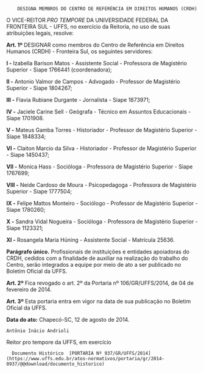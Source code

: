         DESIGNA MEMBROS DO CENTRO DE REFERÊNCIA EM DIREITOS HUMANOS (CRDH)  

O VICE-REITOR *PRO TEMPORE* DA UNIVERSIDADE FEDERAL DA FRONTEIRA SUL - UFFS, no exercício da Reitoria, no uso de suas atribuições legais, resolve:

 **Art. 1º** DESIGNAR como membros do Centro de Referência em Direitos Humanos (CRDH) - Fronteira Sul, os seguintes servidores:

 **I -** Izabella Barison Matos - Assistente Social - Professora de Magistério Superior - Siape 1766441 (coordenadora);

 **II -** Antonio Valmor de Campos - Advogado - Professor de Magistério Superior - Siape 1804267;

 **III -** Flavia Rubiane Durgante - Jornalista - Siape 1873971;

 **IV -** Jaciele Carine Sell - Geógrafa - Técnico em Assuntos Educacionais - Siape 1701908.

 **V -** Mateus Gamba Torres - Historiador - Professor de Magistério Superior - Siape 1848334;

 **VI -** Claiton Marcio da Silva - Historiador - Professor de Magistério Superior - Siape 1450437;

 **VII -** Monica Hass - Socióloga - Professora de Magistério Superior - Siape 1767699;

 **VIII -** Neide Cardoso de Moura - Psicopedagoga - Professora de Magistério Superior - Siape 1777504;

 **IX -** Felipe Mattos Monteiro - Sociólogo - Professor de Magistério Superior - Siape 1780260;

 **X -** Sandra Vidal Nogueira - Socióloga - Professora de Magistério Superior - Siape 1123321;

 **XI -** Rosangela Maria Hüning - Assistente Social - Matrícula 25636.

 **Parágrafo único.** Profissionais de instituições e entidades apoiadoras do CRDH, cedidos com a finalidade de auxiliar na realização do trabalho do Centro, serão integrados a equipe por meio de ato a ser publicado no Boletim Oficial da UFFS.

 **Art. 2º** Fica revogado o art. 2º da Portaria nº 106/GR/UFFS/2014, de 04 de fevereiro de 2014.

 **Art. 3º** Esta portaria entra em vigor na data de sua publicação no Boletim Oficial da UFFS.

  

   **Data do ato:** Chapecó-SC, 12 de agosto de 2014.   
 

    Antônio Inácio Andrioli   
 Reitor pro tempore da UFFS, em exercício 

      Documento Histórico  [PORTARIA Nº 937/GR/UFFS/2014](https://www.uffs.edu.br/atos-normativos/portaria/gr/2014-0937/@@download/documento_historico)     
      
